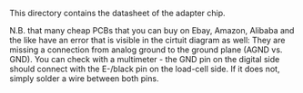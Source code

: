 This directory contains the datasheet of the adapter chip.

N.B. that many cheap PCBs that you can buy on Ebay, Amazon, Alibaba and the like have an error that is visible in the cirtuit diagram as well:
They are missing a connection from analog ground to the ground plane (AGND vs. GND). You can check with a multimeter - the GND pin on the digital side should connect with the E-/black pin on the load-cell side. If it does not, simply solder a wire between both pins. 